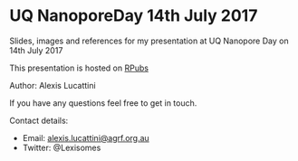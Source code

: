 # UQ NanoporeDay 14th July 2017
Slides, images and references for my presentation at UQ Nanopore Day on 14th July 2017

This presentation is hosted on [RPubs](http://rpubs.com/alexiswl/UQ_NanoporeDay_20170714)

Author: Alexis Lucattini  

If you have any questions feel free to get in touch.

Contact details:
* Email: alexis.lucattini@agrf.org.au
* Twitter: @Lexisomes
